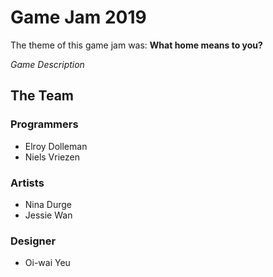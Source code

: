 # Game Jam 2019

The theme of this game jam was: **What home means to you?**

*Game Description*

## The Team
### Programmers
- Elroy Dolleman
- Niels Vriezen

### Artists
- Nina Durge
- Jessie Wan

### Designer
- Oi-wai Yeu
